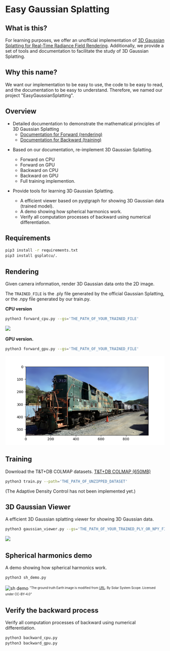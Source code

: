 # Easy Gaussian Splatting

## What is this? 

For learning purposes, we offer an unofficial implementation of [3D Gaussian Splatting
for Real-Time Radiance Field Rendering](https://repo-sam.inria.fr/fungraph/3d-gaussian-splatting/). Additionally, we provide a set of tools and documentation to facilitate the study of 3D Gaussian Splatting.


## Why this name?

We want our implementation to be easy to use, the code to be easy to read, and the documentation to be easy to understand. Therefore, we named our project "EasyGaussianSplatting".


## Overview 

* Detailed documentation to demonstrate the mathematical principles of 3D Gaussian Splatting
    - [Documentation for Forward (rendering)](docs/forward.pdf)
    - [Documentation for Backward (training)](docs/backward.pdf)

- Based on our documentation, re-implement 3D Gaussian Splatting.
    - Forward on CPU
    - Forward on GPU
    - Backward on CPU
    - Backward on GPU
    - Full training implemention.

- Provide tools for learning 3D Gaussian Splatting.
    -  A efficient viewer based on pyqtgraph for showing 3D Gaussian data (trained model).
    -  A demo showing how spherical harmonics work.
    -  Verify all computation processes of backward using numerical differentiation.

## Requirements 

```bash
pip3 install -r requirements.txt
pip3 install gsplatcu/.
```

## Rendering

Given camera information, render 3D Gaussian data onto the 2D image.

The `TRAINED_FILE` is the .ply file generated by the official Gaussian Splatting, or the .npy file generated by our train.py.

**CPU version**
```bash
python3 forward_cpu.py --gs='THE_PATH_OF_YOUR_TRAINED_FILE'
```

<img src="https://camo.qiitausercontent.com/b379b038898126c199436e94f7b76635f59037ff/68747470733a2f2f71696974612d696d6167652d73746f72652e73332e61702d6e6f727468656173742d312e616d617a6f6e6177732e636f6d2f302f3134393136382f31396664316562342d333761612d316436652d346338302d3835323935346233613135382e676966" width="500px">


**GPU version.**
```bash
python3 forward_gpu.py --gs='THE_PATH_OF_YOUR_TRAINED_FILE'
```
![forward demo](imgs/forward.png)

## Training

Download the T&T+DB COLMAP datasets.
[T&T+DB COLMAP (650MB)](https://repo-sam.inria.fr/fungraph/3d-gaussian-splatting/datasets/input/tandt_db.zip) 

```bash
python3 train.py --path='THE_PATH_OF_UNZIPPED_DATASET'
```
(The Adaptive Density Control has not been implemented yet.)

## 3D Gaussian Viewer 

A efficient 3D Gaussian splatting viewer for showing 3D Gaussian data. 

```bash
python3 gaussian_viewer.py --gs='THE_PATH_OF_YOUR_TRAINED_PLY_OR_NPY_FILE'
```

<img src="imgs/viewer.gif" width="640px">



## Spherical harmonics demo

A demo showing how spherical harmonics work.

```bash
python3 sh_demo.py
```

![sh demo](imgs/sh_demo.gif)
<sup><sub>"The ground truth Earth image is modified from [URL](https://commons.wikimedia.org/wiki/File:Solarsystemscope_texture_8k_earth_daymap.jpg). By Solar System Scope. Licensed under CC-BY-4.0"</sub></sup>

## Verify the backward process

Verify all computation processes of backward using numerical differentiation.

```bash
python3 backward_cpu.py
python3 backward_gpu.py
```